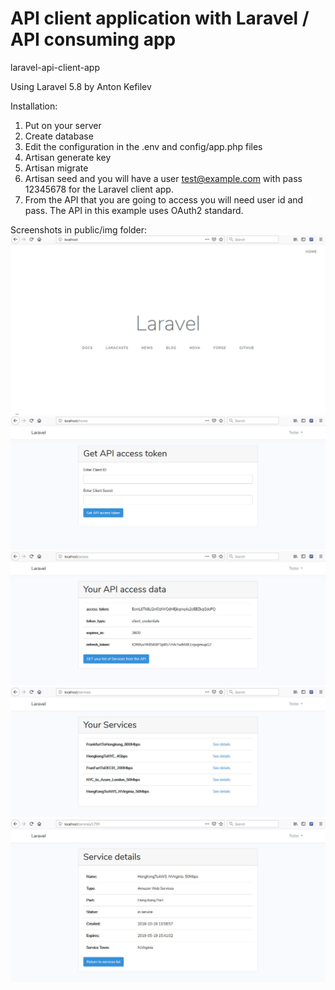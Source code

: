 # API client application with Laravel / API consuming app
laravel-api-client-app

Using Laravel 5.8
by Anton Kefilev

Installation:

1. Put on your server
2. Create database
3. Edit the configuration in the .env and config/app.php files
4. Artisan generate key
5. Artisan migrate
6. Artisan seed and you will have a user test@example.com with pass 12345678 for the Laravel client app.
7. From the API that you are going to access you will need user id and pass. The API in this example uses OAuth2 standard.

Screenshots in public/img folder:
![welcome screen](public/img/01-welcome-screen.jpg)
![welcome screen](public/img/02-home.jpg)
![welcome screen](public/img/03-access.jpg)
![welcome screen](public/img/04-services.jpg)
![welcome screen](public/img/05-service-details.jpg)
